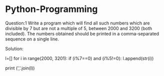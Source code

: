 # Python-Programming

Question:1
Write a program which will find all such numbers which are divisible by 7 but are not a multiple of 5,
between 2000 and 3200 (both included).
The numbers obtained should be printed in a comma-separated sequence on a single line.

Solution:

l=[]
for i in range(2000, 3201):
    if (i%7==0) and (i%5!=0):
        l.append(str(i))

print (','.join(l))

